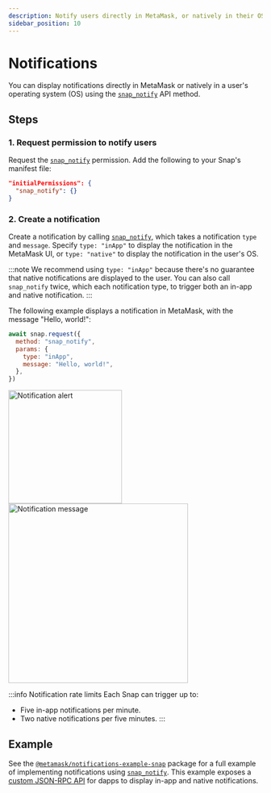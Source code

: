 ```yaml
---
description: Notify users directly in MetaMask, or natively in their OS.
sidebar_position: 10
---
```


# Notifications

You can display notifications directly in MetaMask or natively in a user's operating system (OS)
using the [`snap_notify`](../reference/snaps-api.md#snap_notify) API method.

## Steps

### 1. Request permission to notify users

Request the [`snap_notify`](../reference/snaps-api.md#snap_notify) permission.
Add the following to your Snap's manifest file:

```json title="snap.manifest.json"
"initialPermissions": {
  "snap_notify": {}
}
```

### 2. Create a notification

Create a notification by calling [`snap_notify`](../reference/snaps-api.md#snap_notify), which takes
a notification `type` and `message`.
Specify `type: "inApp"` to display the notification in the MetaMask UI, or `type: "native"` to
display the notification in the user's OS.

:::note
We recommend using `type: "inApp"` because there's no guarantee that native notifications are
displayed to the user.
You can also call `snap_notify` twice, which each notification type, to trigger both an in-app and
native notification.
:::

The following example displays a notification in MetaMask, with the message "Hello, world!":

```javascript title="index.js"
await snap.request({
  method: "snap_notify",
  params: {
    type: "inApp",
    message: "Hello, world!",
  },
})
```

<div class="row">
    <div class="column">
        <img src={require("../assets/notifications-1.png").default} width="225px" alt="Notification alert" style={{border: '1px solid #DCDCDC'}} />
    </div>
    <div class="column">
        <img src={require("../assets/notifications-2.png").default} width="356px" alt="Notification message" style={{border: '1px solid #DCDCDC'}} />
    </div>
</div>

:::info Notification rate limits
Each Snap can trigger up to:

- Five in-app notifications per minute.
- Two native notifications per five minutes.
  :::

## Example

See the
[`@metamask/notifications-example-snap`](https://github.com/MetaMask/snaps/tree/main/packages/examples/packages/notifications)
package for a full example of implementing notifications using
[`snap_notify`](../reference/snaps-api.md#snap_notify).
This example exposes a [custom JSON-RPC API](../learn/about-snaps/apis.md#custom-json-rpc-apis) for
dapps to display in-app and native notifications.
